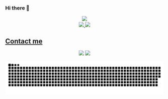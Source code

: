 ### Hi there 👋

<div align="center">
  <a href="https://github.com/andersonrafhael">
  <img height="180em" src="https://github-readme-stats.vercel.app/api?username=andersonrafhael&show_icons=true&theme=radical&include_all_commits=true&count_private=true"/>
  <br>
  <img height="130em" src="https://github-readme-streak-stats.herokuapp.com?user=andersonrafhael&theme=radical&include_all_commits=true&count_private=true"/>
  <img height="130em" src="https://github-readme-stats.vercel.app/api/top-langs/?username=andersonrafhael&layout=compact&theme=radical"/>
</div>
  
  ##
  
## Contact me
  
<div align="center"> 
    <a href="mailto:argb@ic.ufal.br"><img src="https://img.shields.io/badge/Gmail-D14836?style=for-the-badge&logo=gmail&logoColor=white" target="_blank"></a>
    <a href="https://www.linkedin.com/in/andersonrafhael/" target="_blank"><img src="https://img.shields.io/badge/-LinkedIn-%230077B5?style=for-the-badge&logo=linkedin&logoColor=white" target="_blank"></a>

 
  ![Snake animation](https://github.com/ProgramacaoPratica/ProgramacaoPratica/blob/output/github-contribution-grid-snake.svg)
 
</div>

<!--
**andersonrafhael/andersonrafhael** is a ✨ _special_ ✨ repository because its `README.md` (this file) appears on your GitHub profile.

Here are some ideas to get you started:

- 🔭 I’m currently working on ...
- 🌱 I’m currently learning ...
- 👯 I’m looking to collaborate on ...
- 🤔 I’m looking for help with ...
- 💬 Ask me about ...
- 📫 How to reach me: ...
- 😄 Pronouns: ...
- ⚡ Fun fact: ...
-->
